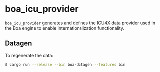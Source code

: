 # boa_icu_provider

`boa_icu_provider` generates and defines the [ICU4X](https://github.com/unicode-org/icu4x) data provider
used in the Boa engine to enable internationalization functionality.

## Datagen

To regenerate the data:

```bash
$ cargo run --release --bin boa-datagen --features bin
```
